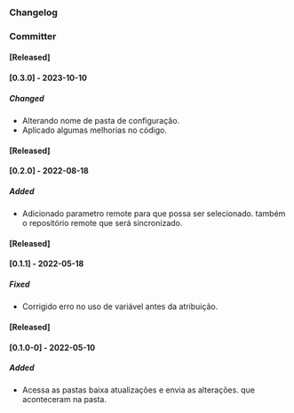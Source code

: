### Changelog
### Committer

#### [Released]
#### [0.3.0] - 2023-10-10
##### Changed
- Alterando nome de pasta de configuração.
- Aplicado algumas melhorias no código.

#### [Released] 
#### [0.2.0]  - 2022-08-18
##### Added
- Adicionado parametro remote para que possa ser selecionado.
  também o repositório remote que será sincronizado.

#### [Released]
#### [0.1.1] - 2022-05-18
##### Fixed
- Corrigido erro no uso de variável antes da atribuição.

#### [Released]
#### [0.1.0-0] - 2022-05-10
##### Added
- Acessa as pastas baixa atualizações e envia as alterações.
  que aconteceram na pasta.
